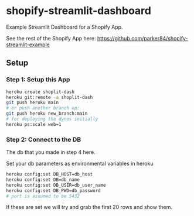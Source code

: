 # shopify-streamlit-dashboard
Example Streamlit Dashboard for a Shopify App.

See the rest of the Shopify App here: https://github.com/parker84/shopify-streamlit-example

## Setup

### Step 1: Setup this App
```sh
heroku create shoplit-dash
heroku git:remote -a shoplit-dash
git push heroku main
# or push another branch up:
git push heroku new_branch:main
# for deploying the dynos initially
heroku ps:scale web=1
```

### Step 2: Connect to the DB
The db that you made in step 4 here.

Set your db parameters as environmental variables in heroku
```sh
heroku config:set DB_HOST=db_host
heroku config:set DB=db_name
heroku config:set DB_USER=db_user_name
heroku config:set DB_PWD=db_password
# port is assumed to be 5432
```

If these are set we will try and grab the first 20 rows and show them.
